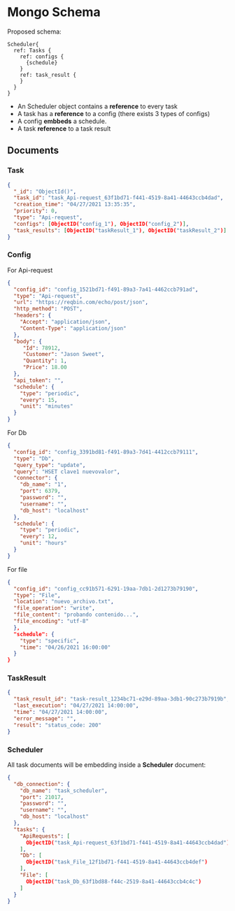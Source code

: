 # Mongo Schema

Proposed schema:

```
Scheduler{
  ref: Tasks {
    ref: configs {
	  {schedule}
    }
	ref: task_result {
	}
  }
}
```
  - An Scheduler object contains a **reference** to every task
  - A task has a **reference** to a config (there exists 3 types of configs)
  - A config **embbeds** a schedule.
  - A task **reference** to a task result

## Documents

### Task

```json
{
  "_id": "ObjectId()",
  "task_id": "task_Api-request_63f1bd71-f441-4519-8a41-44643ccb4dad",
  "creation_time": "04/27/2021 13:35:35",
  "priority": 0,
  "type": "Api-request",
  "configs": [ObjectID("config_1"), ObjectID("config_2")],
  "task_results": [ObjectID("taskResult_1"), ObjectID("taskResult_2")]
}
```
### Config

For Api-request

```json
{
  "config_id": "config_1521bd71-f491-89a3-7a41-4462ccb791ad",
  "type": "Api-request",
  "url": "https://reqbin.com/echo/post/json",
  "http_method": "POST",
  "headers": {
    "Accept": "application/json",
    "Content-Type": "application/json"
  },
  "body": {
     "Id": 78912,
     "Customer": "Jason Sweet",
     "Quantity": 1,
     "Price": 18.00      
  },
  "api_token": "",
  "schedule": {
    "type": "periodic",
    "every": 15,
    "unit": "minutes"
  }
}

```

For Db

```json
{
  "config_id": "config_3391bd81-f491-89a3-7d41-4412ccb79111",
  "type": "Db",
  "query_type": "update",
  "query": "HSET clave1 nuevovalor",
  "connector": {
    "db_name": "1",
    "port": 6379,
    "password": "",
    "username": "",
    "db_host": "localhost"
  },
  "schedule": {
    "type": "periodic",
    "every": 12,
    "unit": "hours"
  }
}
```

For file

```json
{
  "config_id": "config_cc91b571-6291-19aa-7db1-2d1273b79190",
  "type": "File",
  "location": "nuevo_archivo.txt",
  "file_operation": "write",
  "file_content": "probando contenido...",
  "file_encoding": "utf-8"
  },
  "schedule": {
    "type": "specific",
    "time": "04/26/2021 16:00:00"
  }
}
```

### TaskResult

```json
{
  "task_result_id": "task-result_1234bc71-e29d-89aa-3db1-90c273b7919b",
  "last_execution": "04/27/2021 14:00:00",
  "time": "04/27/2021 14:00:00",
  "error_message": "",
  "result": "status_code: 200"
}
```

### Scheduler

All task documents will be embedding inside a **Scheduler** document:

```json
{
  "db_connection": {
    "db_name": "task_scheduler",
    "port": 21017,
    "password": "",
    "username": "",
    "db_host": "localhost"
  },
  "tasks": {
    "ApiRequests": [
      ObjectID("task_Api-request_63f1bd71-f441-4519-8a41-44643ccb4dad")
    ],
    "Db": [
      ObjectID("task_File_12f1bd71-f441-4519-8a41-44643ccb4def")
    ],
    "File": [
      ObjectID("task_Db_63f1bd88-f44c-2519-8a41-44643ccb4c4c")
    ]
  }
}
```
